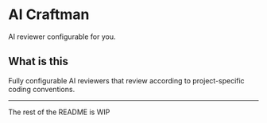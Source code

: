 # AI Craftman

AI reviewer configurable for you.

## What is this

Fully configurable AI reviewers that review according to project-specific coding conventions.

---

The rest of the README is WIP
